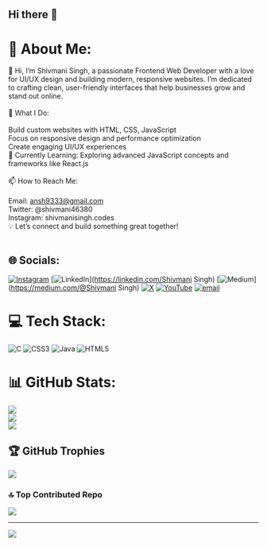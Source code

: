 ## Hi there 👋

# 💫 About Me:
👋 Hi, I’m Shivmani Singh, a passionate Frontend Web Developer with a love for UI/UX design and building modern, responsive websites. I’m dedicated to crafting clean, user-friendly interfaces that help businesses grow and stand out online.<br><br>🚀 What I Do:<br><br>Build custom websites with HTML, CSS, JavaScript<br>Focus on responsive design and performance optimization<br>Create engaging UI/UX experiences<br>🌱 Currently Learning: Exploring advanced JavaScript concepts and frameworks like React.js<br><br>📫 How to Reach Me:<br><br>Email: ansh9333@gmail.com<br>Twitter: @shivmani46380<br>Instagram: shivmanisingh.codes<br>💡 Let’s connect and build something great together!<br><br>


## 🌐 Socials:
[![Instagram](https://img.shields.io/badge/Instagram-%23E4405F.svg?logo=Instagram&logoColor=white)](https://instagram.com/shivmanisingh.codes) [![LinkedIn](https://img.shields.io/badge/LinkedIn-%230077B5.svg?logo=linkedin&logoColor=white)](https://linkedin.com/Shivmani Singh) [![Medium](https://img.shields.io/badge/Medium-12100E?logo=medium&logoColor=white)](https://medium.com/@Shivmani Singh) [![X](https://img.shields.io/badge/X-black.svg?logo=X&logoColor=white)](https://x.com/@shivmani46380) [![YouTube](https://img.shields.io/badge/YouTube-%23FF0000.svg?logo=YouTube&logoColor=white)](https://youtube.com/@www.youtube.com/@CodewithAnsh1) [![email](https://img.shields.io/badge/Email-D14836?logo=gmail&logoColor=white)](mailto:anshs9333@gmail.com) 

# 💻 Tech Stack:
![C](https://img.shields.io/badge/c-%2300599C.svg?style=for-the-badge&logo=c&logoColor=white) ![CSS3](https://img.shields.io/badge/css3-%231572B6.svg?style=for-the-badge&logo=css3&logoColor=white) ![Java](https://img.shields.io/badge/java-%23ED8B00.svg?style=for-the-badge&logo=openjdk&logoColor=white) ![HTML5](https://img.shields.io/badge/html5-%23E34F26.svg?style=for-the-badge&logo=html5&logoColor=white)
# 📊 GitHub Stats:
![](https://github-readme-stats.vercel.app/api?username=Code-withAnsh&theme=shadow_red&hide_border=false&include_all_commits=true&count_private=true)<br/>
![](https://github-readme-streak-stats.herokuapp.com/?user=Code-withAnsh&theme=shadow_red&hide_border=false)<br/>
![](https://github-readme-stats.vercel.app/api/top-langs/?username=Code-withAnsh&theme=shadow_red&hide_border=false&include_all_commits=true&count_private=true&layout=compact)

## 🏆 GitHub Trophies
![](https://github-profile-trophy.vercel.app/?username=Code-withAnsh&theme=radical&no-frame=false&no-bg=true&margin-w=4)

### 🔝 Top Contributed Repo
![](https://github-contributor-stats.vercel.app/api?username=Code-withAnsh&limit=5&theme=ambient_gradient&combine_all_yearly_contributions=true)

---
[![](https://visitcount.itsvg.in/api?id=Code-withAnsh&icon=0&color=0)](https://visitcount.itsvg.in)

<!-- Proudly created with GPRM ( https://gprm.itsvg.in ) --><!--
**Code-withAnsh/Code-withAnsh** is a ✨ _special_ ✨ repository because its `README.md` (this file) appears on your GitHub profile.

Here are some ideas to get you started:

- 🔭 I’m currently working on ...
- 🌱 I’m currently learning ...
- 👯 I’m looking to collaborate on ...
- 🤔 I’m looking for help with ...
- 💬 Ask me about ...
- 📫 How to reach me: ...
- 😄 Pronouns: ...
- ⚡ Fun fact: ...
-->
